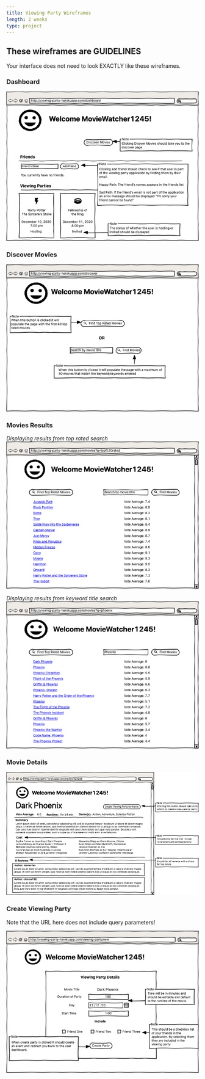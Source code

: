 ```yaml
---
title: Viewing Party Wireframes
length: 2 weeks
type: project
---
```


## These wireframes are GUIDELINES

Your interface does not need to look EXACTLY like these wireframes.

### Dashboard

![dashboard wireframe](./assets/dashboard.png)

### Discover Movies

![discover wireframe](./assets/discover.png)

### Movies Results
_Displaying results from top rated search_
![top rated results wireframe](./assets/discover-top-rated.png)

_Displaying results from keyword title search_
![movie title results wireframe](./assets/discover-by-movie-title.png)

### Movie Details

![movie details wireframe](./assets/movie-details.png)

### Create Viewing Party

Note that the URL here does not include query parameters!

![create viewing party wireframe](./assets/new-viewing-party.png)
